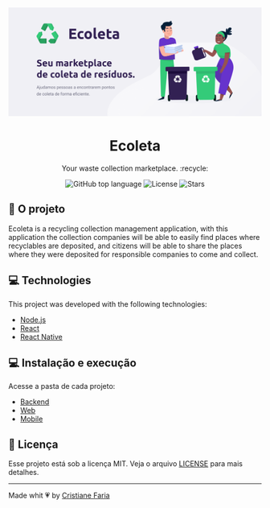 <img alt="Ecoleta - Your waste collection marketplace" title="Ecoleta - Seu Marketplace de coleta de resíduos" src="assets/ecoleta.png" />

<h1 align="center">
  Ecoleta
</h1>

<p align="center">Your waste collection marketplace.  :recycle:</p>

<p align="center">
  <a href="#" style="text-decoration: none">
    <img alt="GitHub top language" src="https://img.shields.io/github/languages/top/cristianefariadev/ecoleta?color=34CB79" />
  </a>

  <a href="LICENSE" style="text-decoration: none">
    <img alt="License" src="https://img.shields.io/github/license/cristianefariadev/ecoleta?color=34CB79" />
  </a>
  
  <a href="https://github.com/cristainefariadev/ecoleta/stargazers" style="text-decoration: none">
    <img alt="Stars" src="https://img.shields.io/github/stars/cristianefariadev/ecoleta?style=social" />
  </a>

</p>

## :rocket: O projeto

Ecoleta is a recycling collection management application, with this application the collection companies will be able to easily find places where recyclables are deposited, and citizens will be able to share the places where they were deposited for responsible companies to come and collect.


## 💻 Technologies

This project was developed with the following technologies:

- [Node.js](https://nodejs.org/en/)
- [React](https://reactjs.org)
- [React Native](https://facebook.github.io/react-native/)

## :computer: Instalação e execução

Acesse a pasta de cada projeto:

- [Backend](https://github.com/cristianefariadev/Ecoleta/tree/master/server)
- [Web](https://github.com/cristianefariadev/Ecoleta/tree/master/web)
- [Mobile](https://github.com/cristianefariadev/Ecoleta/tree/master/mobile)

## :memo: Licença

Esse projeto está sob a licença MIT. Veja o arquivo [LICENSE](LICENSE.md) para mais detalhes.

---

Made whit :heartpulse: by  [Cristiane Faria](https://cristianefaria.com) 
